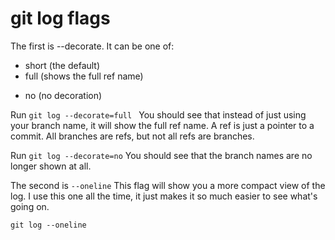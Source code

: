 # git log flags

The first is --decorate. It can be one of:
<ul>
  <li>
short (the default)
    
  </li>
  <li>
full (shows the full ref name)
    
  </li>
  <li>
    
no (no decoration)
  </li>
</ul>

Run `git log --decorate=full ` You should see that instead of just using your branch name, it will show the full ref name. 
A ref is just a pointer to a commit. All branches are refs, but not all refs are branches.

Run `git log --decorate=no` You should see that the branch names are no longer shown at all.

The second is `--oneline` This flag will show you a more compact view of the log. I use this one all the time, it just makes it so much easier to see what's going on.
```
git log --oneline
```
